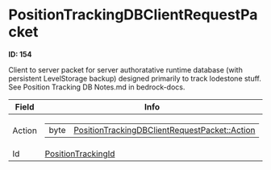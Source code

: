 # PositionTrackingDBClientRequestPacket

__ID: 154__

Client to server packet for server authoratative runtime database (with persistent LevelStorage backup) designed primarily to track lodestone stuff. See Position Tracking DB Notes.md in bedrock-docs.

<table><thead><tr><th>Field</th><th>Info</th></tr></thead><tbody>
<tr><td>Action</td><td><table><tbody><tr><td>byte</td><td><a href="../enums/PositionTrackingDBClientRequestPacket_Action.md">PositionTrackingDBClientRequestPacket::Action</a></td></tr></tbody></table></td></tr>
<tr><td>Id</td><td><a href="../types/PositionTrackingId.md">PositionTrackingId</a></td></tr>
</tbody></table>